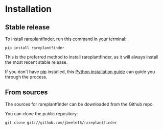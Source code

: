 # Installation

## Stable release

To install rareplantfinder, run this command in your terminal:

```
pip install rareplantfinder
```

This is the preferred method to install rareplantfinder, as it will always install the most recent stable release.

If you don't have [pip](https://pip.pypa.io) installed, this [Python installation guide](http://docs.python-guide.org/en/latest/starting/installation/) can guide you through the process.

## From sources

The sources for rareplantfinder can be downloaded from the Github repo.

You can clone the public repository:

```
git clone git://github.com/jbeele16/rareplantfinder
```

